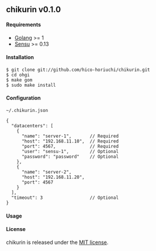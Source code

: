 ## chikurin v0.1.0

#### Requirements

  - [Golang](https://golang.org/) >= 1
  - [Sensu](http://sensuapp.org/) >= 0.13

#### Installation

    $ git clone git://github.com/hico-horiuchi/chikurin.git
    $ cd ohgi
    $ make gom
    $ sudo make install

#### Configuration

`~/.chikurin.json`

    {
      "datacenters": [
        {
          "name": "server-1",       // Required
          "host": "192.168.11.10",  // Required
          "port": 4567,             // Required
          "user": "sensu-1",        // Optional
          "password": "password"    // Optional
        },
        {
          "name": "server-2",
          "host": "192.168.11.20",
          "port": 4567
        }
      ],
      "timeout": 3                  // Optional
    }

#### Usage

#### License

chikurin is released under the [MIT license](https://raw.githubusercontent.com/hico-horiuchi/chikurin/master/LICENSE).
